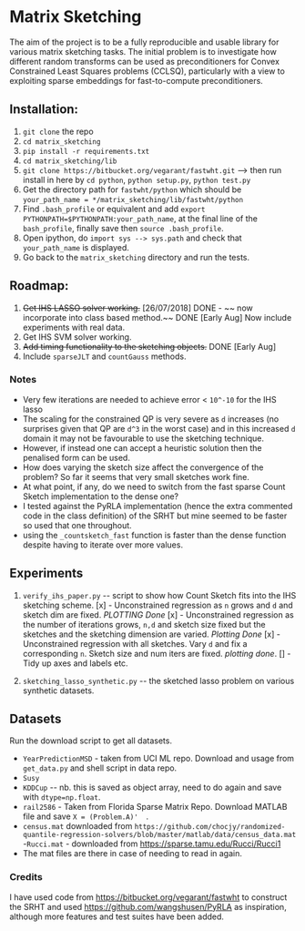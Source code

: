 # Matrix Sketching

The aim of the project is to be a fully reproducible and usable library for various matrix sketching tasks.
The initial problem is to investigate how different random transforms can be used as preconditioners for Convex Constrained Least Squares problems (CCLSQ), particularly with a view to exploiting sparse embeddings for fast-to-compute preconditioners.

## Installation:
1. `git clone` the repo
2. `cd matrix_sketching`
3. `pip install -r requirements.txt`
4. `cd matrix_sketching/lib`
5. `git clone https://bitbucket.org/vegarant/fastwht.git` --> then run install
in here by `cd python`, `python setup.py`, `python test.py`
6. Get the directory path for `fastwht/python` which should be `your_path_name =
*/matrix_sketching/lib/fastwht/python`
7. Find `.bash_profile` or equivalent and add `export PYTHONPATH=$PYTHONPATH:your_path_name`,
at the final line of the `bash_profile`, finally save then `source .bash_profile`.
8. Open ipython, do `import sys --> sys.path` and check that `your_path_name`
is displayed.
9. Go back to the `matrix_sketching` directory and run the tests.


## Roadmap:
1. ~~Get IHS LASSO solver working.~~ [26/07/2018] DONE - ~~ now incorporate into class based method.~~ DONE [Early Aug] Now include experiments with real data.
2. Get IHS SVM solver working.
3. ~~Add timing functionality to the sketching objects.~~ DONE [Early Aug]
4. Include `sparseJLT` and `countGauss` methods.

### Notes
-  Very few iterations are needed to achieve error < `10^-10` for the IHS lasso
- The scaling for the constrained QP is very severe as `d` increases (no surprises given that QP are `d^3` in the worst case) and in this increased `d` domain it may not be favourable to use the sketching technique.
- However, if instead one can accept a heuristic solution then the penalised form can be used.
- How does varying the sketch size affect the convergence of the problem?  So far it seems that very small sketches work fine.
- At what point, if any, do we need to switch from the fast sparse Count Sketch
implementation to the dense one?
- I tested against the PyRLA implementation (hence the extra commented code
  in the class definition) of the SRHT but mine seemed to be
faster so used that one throughout.
- using the `_countsketch_fast` function is faster than the dense function
despite having to iterate over more values.

## Experiments
1. `verify_ihs_paper.py` -- script to show how Count Sketch fits into the IHS
sketching scheme.
  [x] - Unconstrained regression  as `n` grows and `d` and sketch dim are fixed.
  _PLOTTING Done_
  [x] - Unconstrained regression as the number of iterations grows, `n,d` and
  sketch size fixed but the sketches and the sketching dimension are varied.
  _Plotting Done_
  [x] - Unconstrained regression with all sketches. Vary `d` and fix a corresponding `n`. Sketch size and num iters
  are fixed.  _plotting done_.
  [] - Tidy up axes and labels etc.

2. `sketching_lasso_synthetic.py` -- the sketched lasso problem on various synthetic
datasets.

## Datasets
Run the download script to get all datasets.
- `YearPredictionMSD` - taken from UCI ML repo.  Download and usage from
`get_data.py` and shell script in data repo.
- `Susy`
- `KDDCup` -- nb. this is saved as object array, need to do again and save
with `dtype=np.float`.
- `rail2586` - Taken from Florida Sparse Matrix Repo.  Download MATLAB file and
save `X = (Problem.A)'  `.
- `census.mat`  downloaded from `https://github.com/chocjy/randomized-quantile-regression-solvers/blob/master/matlab/data/census_data.mat`
-`Rucci.mat` - downloaded from https://sparse.tamu.edu/Rucci/Rucci1
- The mat files are there in case of needing to read in again.
### Credits
I have used code from https://bitbucket.org/vegarant/fastwht to construct the SRHT and used https://github.com/wangshusen/PyRLA as inspiration, although more features and test suites have been added.
